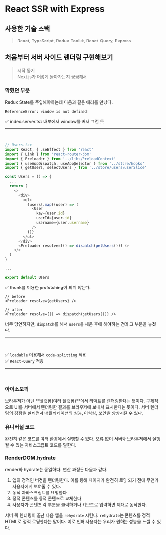 # React SSR with Express
## 사용한 기술 스택

> React, TypeScript, Redux-Toolkit, React-Query, Express

## 처음부터 서버 사이드 렌더링 구현해보기

> 시작 동기<br> Next.js가 어떻게 돌아가는지 궁금해서


### 막혔던 부분
Redux State를 주입해야하는데 다음과 같은 에러를 만났다.<br>
```
ReferenceError: window is not defined
```

✅ index.server.tsx 내부에서 window를 써서 그런 듯<br>

---

<br>

```ts
// Users.tsx
import React, { useEffect } from 'react'
import { Link } from 'react-router-dom'
import { Preloader } from '../libs/PreloadContext'
import { useAppDispatch, useAppSelector } from '../store/hooks'
import { getUsers, selectUsers } from '../store/users/userSlice'

const Users = () => {
  ...
  return (
    <>
      <div>
        <ul>
          {users?.map((user) => (
            <User
              key={user.id}
              userId={user.id}
              username={user.username}
            />
          ))}
        </ul>
      </div>
      <Preloader resolve={() => dispatch(getUsers())} />
    </>
  )
}

...

export default Users

```
✅ thunk를 이용한 prefetching이 되지 않는다.<br>

```
// before
<Preloader resolve={getUsers} />

// after
<Preloader resolve={() => dispatch(getUsers())} />
```

너무 당연하지만, `dispatch`를 해서 `users`를 채운 후에 해야하는 건데 그 부분을 놓쳤다.

---

<br>

✅ `loadable` 이용해서 `code-splitting` 적용 <br />
✅ `React-Query` 적용

---

<br />

### 아이소모픽
브라우저가 아닌 **플랫폼(여러 플랫폼)**에서 리액트를 렌더링한다는 뜻이다. 구체적으로 UI를 서버에서 렌더링한 결과를 브라우저에 보내서 표시한다는 뜻이다. 서버 렌더링의 강점을 살리면서 애플리케이션의 성능, 이식성, 보안을 향상시킬 수 있다.

### 유니버셜 코드
완전히 같은 코드를 여러 환경에서 실행할 수 있다. 오류 없이 서버와 브라우저에서 실행될 수 있는 자바스크립트 코드를 말한다.

### RenderDOM.hydrate
render와 hydrate는 동일하다. 연산 과정은 다음과 같다.
1. 앱의 정적인 버전을 렌더링한다. 이를 통해 페이지가 완전히 로딩 되기 전에 무언가 사용자에게 보여줄 수 있다.
2. 동적 자바스크립트를 요청한다
3. 정적 콘텐츠를 동적 콘텐츠로 교체한다
4. 사용자가 콘텐츠 각 부분을 클릭하거나 키보드로 입력하면 제대로 동작한다.

서버 쪽 렌더링이 끝난 다음 앱을 `rehydrate` 시킨다. `rehydrate`는 콘텐츠를 정적 HTML로 정적 로딩한다는 말이다. 이로 인해 사용자는 우리가 원하는 성능을 느낄 수 있다.
